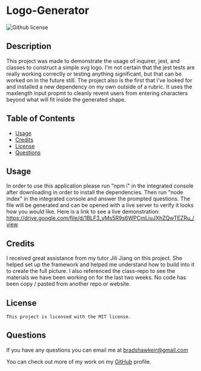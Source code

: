 # Logo-Generator
   ![Github license](https://img.shields.io/badge/license-MIT-blue.svg)

  ## Description

  This project was made to demonstrate the usage of inquirer, jest, and classes to construct a simple svg logo. I'm not certain that the jest tests are really working correctly or testing anything significant, but that can be worked on in the future still. The project also is the first that i've looked for and installed a new dependency on my own outside of a rubric. It uses the maxlength input propmt to cleanly revent users from entering characters beyond what will fit inside the generated shape.

  ## Table of Contents
      
  - [Usage](#usage)
  - [Credits](#credits)
  - [License](#license)
  - [Questions](#questions)

  ## Usage

  In order to use this application please run "npm i" in the integrated console after downloading in order to install the dependencies. Then run "node index" in the integrated console and answer the prompted questions. The file will be generated and can be opened with a live server to verify it looks how you would like. Here is a link to see a live demonstration: https://drive.google.com/file/d/1BLF3_yMs5R9s6WPCmLiuJXhZQwTEZRu_/view

  ## Credits

  I received great assistance from my tutor Jili Jiang on this project. She helped set up the framework and helped me understand how to build into it to create the full picture. I also referenced the class-repo to see the materials we have been working on for the last two weeks. No code has been copy / pasted from another repo or website.

  ## License

    This project is licensed with the MIT license.

  ## Questions

  If you have any questions you can email me at bradshawkeir@gmail.com

  You can check out more of my work on my [GitHub](#https://github.com/KBradshaw64) profile.